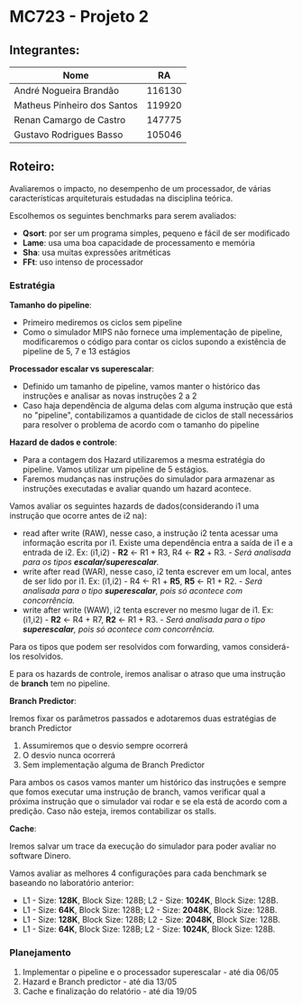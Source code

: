 # MC723 - Projeto 2

## Integrantes:

| Nome|RA|
|---|---|
|André Nogueira Brandão |116130|
|Matheus Pinheiro dos Santos |119920|
|Renan Camargo de Castro| 147775|
|Gustavo Rodrigues Basso| 105046|

## Roteiro:

Avaliaremos o impacto, no desempenho de um processador, de várias características arquiteturais estudadas na disciplina teórica.

Escolhemos os seguintes benchmarks para serem avaliados:

- **Qsort**: por ser um programa simples, pequeno e fácil de ser modificado
- **Lame**: usa uma boa capacidade de processamento e memória
- **Sha**: usa muitas expressões aritméticas
- **FFt**: uso intenso de processador

### Estratégia

**Tamanho do pipeline**:

- Primeiro mediremos os ciclos sem pipeline
- Como o simulador MIPS não fornece uma implementação de pipeline, modificaremos o código para contar os ciclos supondo a existência de pipeline de 5, 7 e 13 estágios

**Processador escalar vs superescalar**:

- Definido um tamanho de pipeline, vamos manter o histórico das instruções e analisar as novas instruções 2 a 2
- Caso haja dependẽncia de alguma delas com alguma instrução que está no "pipeline", contabilizamos a quantidade de ciclos de stall necessários para resolver o problema de acordo com o tamanho do pipeline

**Hazard de dados e controle**:

- Para a contagem dos Hazard utilizaremos a mesma estratégia do pipeline. Vamos utilizar um pipeline de 5 estágios.
- Faremos mudanças nas instruções do simulador para armazenar as instruções executadas e avaliar quando um hazard acontece.

Vamos avaliar os seguintes hazards de dados(considerando i1 uma instrução que ocorre antes de i2 na):

* read after write (RAW), nesse caso, a instrução i2 tenta acessar uma informação escrita por i1. Existe uma dependência entra a saída de i1 e a entrada de i2. Ex: (i1,i2) - **R2** <- R1 + R3, R4 <- **R2** + R3. - *Será analisada para os tipos **escalar/superescalar**.*
* write after read (WAR), nesse caso, i2 tenta escrever em um local, antes de ser lido por i1. Ex: (i1,i2) - R4 <- R1 + **R5**, **R5** <- R1 + R2. - *Será analisada para o tipo **superescalar**, pois só acontece com concorrência.*
* write after write (WAW), i2 tenta escrever no mesmo lugar de i1. Ex: (i1,i2) - **R2** <- R4 + R7, **R2** <- R1 + R3. - *Será analisada para o tipo **superescalar**, pois só acontece com concorrência.*

Para os tipos que podem ser resolvidos com forwarding, vamos considerá-los resolvidos.


E para os hazards de controle, iremos analisar o atraso que uma instrução de **branch** tem no pipeline.


**Branch Predictor**:

Iremos fixar os parâmetros passados e adotaremos duas estratégias de branch Predictor

1. Assumiremos que o desvio sempre ocorrerá
2. O desvio nunca ocorrerá
3. Sem implementação alguma de Branch Predictor


Para ambos os casos vamos manter um histórico das instruções e sempre que fomos executar uma instrução de branch, vamos verificar qual a próxima instrução que o simulador vai rodar e se ela está de acordo com a predição. Caso não esteja, iremos contabilizar os stalls.


**Cache**:

Iremos salvar um trace da execução do simulador para poder avaliar no software Dinero.

Vamos avaliar as melhores 4 configurações para cada benchmark se baseando no laboratório anterior:

* L1 - Size: **128K**, Block Size: 128B; L2 - Size: **1024K**, Block Size: 128B.
* L1 - Size: **64K**, Block Size: 128B; L2 - Size: **2048K**, Block Size: 128B.
* L1 - Size: **128K**, Block Size: 128B; L2 - Size: **2048K**, Block Size: 128B.
* L1 - Size: **64K**, Block Size: 128B; L2 - Size: **1024K**, Block Size: 128B.


### Planejamento


1. Implementar o pipeline e o processador superescalar - até dia 06/05
2. Hazard e Branch predictor - até dia 13/05
3. Cache e finalização do relatório - até dia 19/05  
